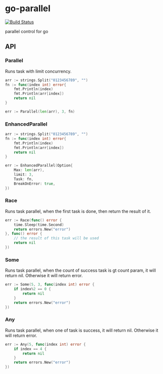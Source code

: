 # go-parallel

[![Build Status](https://github.com/vicanso/go-parallel/workflows/Test/badge.svg)](https://github.com/vicanso/go-parallel/actions)

parallel control for go

## API

### Parallel

Runs task with limit concurrency.

```go
arr := strings.Split("0123456789", "")
fn := func(index int) error{
    fmt.Println(index)
    fmt.Println(arr[index])
    return nil
}

err := Parallel(len(arr), 3, fn)
```

### EnhancedParallel

```go
arr := strings.Split("0123456789", "")
fn := func(index int) error{
    fmt.Println(index)
    fmt.Println(arr[index])
    return nil
}

err := EnhancedParallel(Option{
    Max: len(arr), 
    limit: 3,
    Task: fn,
	BreakOnError: true,
})
```

### Race

Runs task parallel, when the first task is done, then return the result of it.

```go
err := Race(func() error {
    time.Sleep(time.Second)
    return errors.New("error")
}, func() error {
    // the result of this task will be used
    return nil
})
```

### Some

Runs task parallel, when the count of success task is gt count param, it will return nil. Otherwise it will return error.

```go
err := Some(5, 3, func(index int) error {
    if index%2 == 0 {
        return nil
    }
    return errors.New("error")
})
```

### Any

Runs task parallel, when one of task is success, it will return nil. Otherwise it will return error.

```go
err := Any(5, func(index int) error {
    if index == 4 {
        return nil
    }
    return errors.New("error")
})
```
